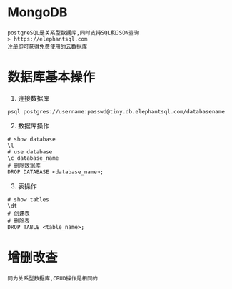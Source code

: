 # MongoDB
	postgreSQL是关系型数据库,同时支持SQL和JSON查询
	> https://elephantsql.com
	注册即可获得免费使用的云数据库

# 数据库基本操作
1. 连接数据库
```shell
psql postgres://username:passwd@tiny.db.elephantsql.com/databasename
```
2. 数据库操作
```shell
# show database
\l
# use database
\c database_name
# 删除数据库
DROP DATABASE <database_name>;
```
3. 表操作
```shell
# show tables
\dt
# 创建表
# 删除表
DROP TABLE <table_name>;
```

# 增删改查

	同为关系型数据库,CRUD操作是相同的